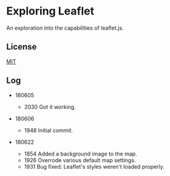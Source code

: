 # Exploring Leaflet

  An exploration into the capabilities of leaflet.js.

## License

  [MIT](https://opensource.org/licenses/MIT)

## Log

* 180605

  * 2030 Got it working.

* 180606

  * 1948 Initial commit.

* 180622

  * 1854  Added a background image to the map.
  * 1926  Overrode various default map settings.
  * 1931  Bug fixed: Leaflet's styles weren't loaded properly.
